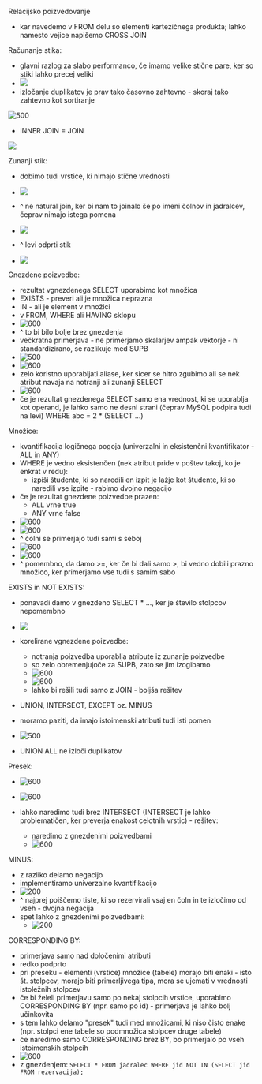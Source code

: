 Relacijsko poizvedovanje
- kar navedemo v FROM delu so elementi kartezičnega produkta; lahko namesto vejice napišemo CROSS JOIN

Računanje stika:
- glavni razlog za slabo performanco, če imamo velike stične pare, ker so stiki lahko precej veliki
- ![](Pasted%20image%2020240314154852.png)
- izločanje duplikatov je prav tako časovno zahtevno - skoraj tako zahtevno kot sortiranje

![500](Pasted%20image%2020240314155325.png)
- INNER JOIN = JOIN

![](Pasted%20image%2020240314155829.png)

Zunanji stik:
- dobimo tudi vrstice, ki nimajo stične vrednosti
- ![](Pasted%20image%2020240314155855.png)
- ^ ne natural join, ker bi nam to joinalo še po imeni čolnov in jadralcev, čeprav nimajo istega pomena

- ![](Pasted%20image%2020240314155949.png)
- ^ levi odprti stik
- ![](Pasted%20image%2020240314161947.png)

Gnezdene poizvedbe:
- rezultat vgnezdenega SELECT uporabimo kot množica
- EXISTS - preveri ali je množica neprazna
- IN - ali je element v množici
- v FROM, WHERE ali HAVING sklopu
- ![600](Pasted%20image%2020240314162343.png)
- ^ to bi bilo bolje brez gnezdenja
- večkratna primerjava - ne primerjamo skalarjev ampak vektorje - ni standardizirano, se razlikuje med SUPB
- ![500](Pasted%20image%2020240314162615.png)
- ![600](Pasted%20image%2020240314162700.png)
- zelo koristno uporabljati aliase, ker sicer se hitro zgubimo ali se nek atribut navaja na notranji ali zunanji SELECT
- ![600](Pasted%20image%2020240314162935.png)
- če je rezultat gnezdenega SELECT samo ena vrednost, ki se uporablja kot operand, je lahko samo ne desni strani (čeprav MySQL podpira tudi na levi) WHERE abc = 2 \* (SELECT ...)

Množice:
- kvantifikacija logičnega pogoja (univerzalni in eksistenčni kvantifikator - ALL in ANY)
- WHERE je vedno eksistenčen (nek atribut pride v poštev takoj, ko je enkrat v redu):
	- izpiši študente, ki so naredili en izpit je lažje kot študente, ki so naredili vse izpite - rabimo dvojno negacijo
- če je rezultat gnezdene poizvedbe prazen:
	- ALL vrne true
	- ANY vrne false
- ![600](Pasted%20image%2020240314163350.png)
- ![600](Pasted%20image%2020240314163518.png)
- ^ čolni se primerjajo tudi sami s seboj
- ![600](Pasted%20image%2020240314163539.png)
- ![600](Pasted%20image%2020240314163649.png)
- ^ pomembno, da damo >=, ker če bi dali samo >, bi vedno dobili prazno množico, ker primerjamo vse tudi s samim sabo

EXISTS in NOT EXISTS:
- ponavadi damo v gnezdeno SELECT \* ..., ker je število stolpcov nepomembno
- ![](Pasted%20image%2020240314164006.png)
- korelirane vgnezdene poizvedbe:
	- notranja poizvedba uporablja atribute iz zunanje poizvedbe
	- so zelo obremenjujoče za SUPB, zato se jim izogibamo
	- ![600](Pasted%20image%2020240314164319.png)
	- ![600](Pasted%20image%2020240314164407.png)
	- lahko bi rešili tudi samo z JOIN - boljša rešitev

- UNION, INTERSECT, EXCEPT oz. MINUS
- moramo paziti, da imajo istoimenski atributi tudi isti pomen
- ![500](Pasted%20image%2020240314164825.png)
- UNION ALL ne izloči duplikatov

Presek:
- ![600](Pasted%20image%2020240314165157.png)
- ![600](Pasted%20image%2020240314165310.png)

- lahko naredimo tudi brez INTERSECT (INTERSECT je lahko problematičen, ker preverja enakost celotnih vrstic) - rešitev:
	- naredimo z gnezdenimi poizvedbami
	- ![600](Pasted%20image%2020240314165443.png)

MINUS:
- z razliko delamo negacijo
- implementiramo univerzalno kvantifikacijo
- ![200](Pasted%20image%2020240314165712.png)
- ^ najprej poiščemo tiste, ki so rezervirali vsaj en čoln in te izločimo od vseh - dvojna negacija
- spet lahko z gnezdenimi poizvedbami:
	- ![200](Pasted%20image%2020240314165818.png)

CORRESPONDING BY:
- primerjava samo nad določenimi atributi
- redko podprto
- pri preseku - elementi (vrstice) množice (tabele) morajo biti enaki - isto št. stolpcev, morajo biti primerljivega tipa, mora se ujemati v vrednosti istoležnih stolpcev
- če bi želeli primerjavu samo po nekaj stolpcih vrstice, uporabimo CORRESPONDING BY (npr. samo po id) - primerjava je lahko bolj učinkovita
- s tem lahko delamo "presek" tudi med množicami, ki niso čisto enake (npr. stolpci ene tabele so podmnožica stolpcev druge tabele)
- če naredimo samo CORRESPONDING brez BY, bo primerjalo po vseh istoimenskih stolpcih
- ![600](Pasted%20image%2020240321143156.png)
- z gnezdenjem: `SELECT * FROM jadralec WHERE jid NOT IN (SELECT jid FROM rezervacija);`
